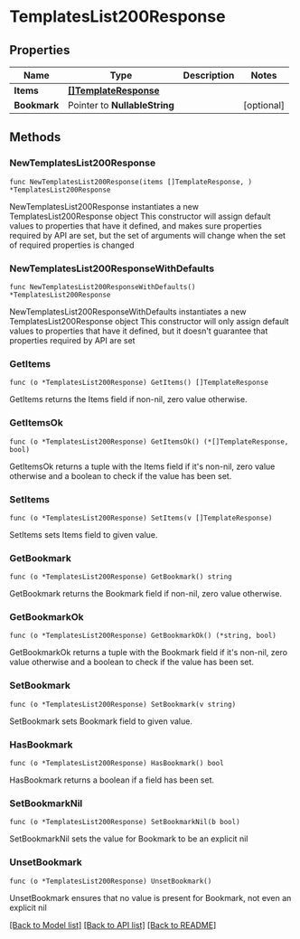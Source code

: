 # TemplatesList200Response

## Properties

Name | Type | Description | Notes
------------ | ------------- | ------------- | -------------
**Items** | [**[]TemplateResponse**](TemplateResponse.md) |  | 
**Bookmark** | Pointer to **NullableString** |  | [optional] 

## Methods

### NewTemplatesList200Response

`func NewTemplatesList200Response(items []TemplateResponse, ) *TemplatesList200Response`

NewTemplatesList200Response instantiates a new TemplatesList200Response object
This constructor will assign default values to properties that have it defined,
and makes sure properties required by API are set, but the set of arguments
will change when the set of required properties is changed

### NewTemplatesList200ResponseWithDefaults

`func NewTemplatesList200ResponseWithDefaults() *TemplatesList200Response`

NewTemplatesList200ResponseWithDefaults instantiates a new TemplatesList200Response object
This constructor will only assign default values to properties that have it defined,
but it doesn't guarantee that properties required by API are set

### GetItems

`func (o *TemplatesList200Response) GetItems() []TemplateResponse`

GetItems returns the Items field if non-nil, zero value otherwise.

### GetItemsOk

`func (o *TemplatesList200Response) GetItemsOk() (*[]TemplateResponse, bool)`

GetItemsOk returns a tuple with the Items field if it's non-nil, zero value otherwise
and a boolean to check if the value has been set.

### SetItems

`func (o *TemplatesList200Response) SetItems(v []TemplateResponse)`

SetItems sets Items field to given value.


### GetBookmark

`func (o *TemplatesList200Response) GetBookmark() string`

GetBookmark returns the Bookmark field if non-nil, zero value otherwise.

### GetBookmarkOk

`func (o *TemplatesList200Response) GetBookmarkOk() (*string, bool)`

GetBookmarkOk returns a tuple with the Bookmark field if it's non-nil, zero value otherwise
and a boolean to check if the value has been set.

### SetBookmark

`func (o *TemplatesList200Response) SetBookmark(v string)`

SetBookmark sets Bookmark field to given value.

### HasBookmark

`func (o *TemplatesList200Response) HasBookmark() bool`

HasBookmark returns a boolean if a field has been set.

### SetBookmarkNil

`func (o *TemplatesList200Response) SetBookmarkNil(b bool)`

 SetBookmarkNil sets the value for Bookmark to be an explicit nil

### UnsetBookmark
`func (o *TemplatesList200Response) UnsetBookmark()`

UnsetBookmark ensures that no value is present for Bookmark, not even an explicit nil

[[Back to Model list]](../README.md#documentation-for-models) [[Back to API list]](../README.md#documentation-for-api-endpoints) [[Back to README]](../README.md)


